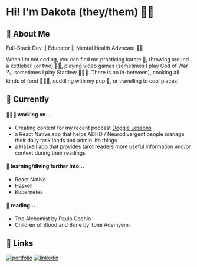
# Hi! I'm Dakota (they/them) 👋🏽


## 🌈 About Me
Full-Stack Dev || Educator || Mental Health Advocate 🧠💛

When I'm not coding, you can find me practicing karate 🥋, throwing around a kettlebell (or two) 💪🏽, playing video games (sometimes I play God of War 🪓, sometimes I play Stardew 🧑🏽‍🌾. There is no in-between), cooking all kinds of food 🧑🏽‍🍳, cuddling with my pup 🐶, or travelling to cool places!

## 👾 Currently
#### 🧑🏽‍💻 working on...
- Creating content for my recent podcast [Doggie Lessons](https://rss.com/podcasts/doggie-lessons/)
- a React Native app that helps ADHD / Neurodivergent people manage their daily task loads and admin life things
- a [Haskell app](https://github.com/dakotafabro/arcana-engine-cli) that provides tarot readers more useful information and/or context during their readings

#### 🧠 learning/diving further into...
- React Native
- Haskell
- Kubernetes

#### 📖 reading...
- The Alchemist by Paulo Coehlo
- Children of Blood and Bone by Tomi Ademyemi

## 🔗 Links
[![portfolio](https://img.shields.io/badge/my_portfolio-000?style=for-the-badge&logo=ko-fi&logoColor=white)](https://dakotafabro.dev/)
[![linkedin](https://img.shields.io/badge/linkedin-0A66C2?style=for-the-badge&logo=linkedin&logoColor=white)](https://www.linkedin.com/in/dakotafabro)

